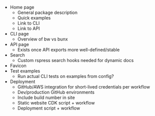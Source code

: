 - Home page
  - General package description
  - Quick examples
  - Link to CLI
  - Link to API
- CLI page
  - Overview of bw vs bunx
- API page
  - Exists once API exports more well-defined/stable
- Search
  - Custom rspress search hooks needed for dynamic docs
- Favicon
- Test examples
  - Run actual CLI tests on examples from config?
- Deployment
  - GitHub/AWS integration for short-lived credentials per workflow
  - Dev/production GitHub environments
  - Include build number in site
  - Static website CDK script + workflow
  - Deployment script + workflow
